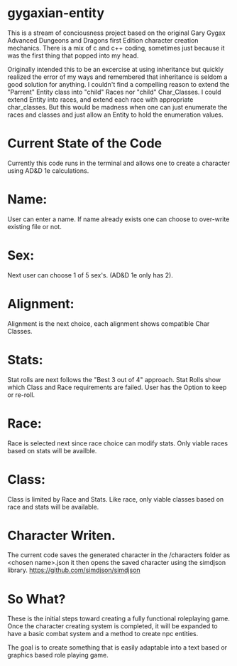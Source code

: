 # gygaxian-entity
This is a stream of conciousness project based on the original Gary Gygax Advanced Dungeons and Dragons first Edition character creation mechanics. There is a mix of c and c++ coding, sometimes just because it was the first thing that popped into my head.

Originally intended this to be an excercise at using inheritance but quickly realized the error of my ways and remembered that inheritance is seldom a good solution for anything.
I couldn't find a compelling reason to extend the "Parrent" Entity class into "child" Races nor "child" Char_Classes.  I could extend Entity into races, and extend each race with appropriate char_classes.
But this would be madness when one can just enumerate the races and classes and just allow an Entity to hold the enumeration values.

# Current State of the Code
Currently this code runs in the terminal and allows one to create a character using AD&D 1e calculations.

# Name:
User can enter a name.  If name already exists one can choose to over-write existing file or not.
# Sex:
Next user can choose 1 of 5 sex's.  (AD&D 1e only has 2).
# Alignment:
Alignment is the next choice, each alignment shows compatible Char Classes.
# Stats:
Stat rolls are next follows the "Best 3 out of 4" approach.  Stat Rolls show which Class and Race requirements are failed. User has the Option to keep or re-roll.
# Race:
Race is selected next since race choice can modify stats. Only viable races based on stats will be availble.
# Class:
Class is limited by Race and Stats. Like race, only viable classes based on race and stats will be available.

# Character Writen.
The current code saves the generated character in the /characters folder as \<chosen name\>.json
it then opens the saved character using the simdjson library. https://github.com/simdjson/simdjson

# So What?
These is the initial steps toward creating a fully functional roleplaying game.
Once the character creating system is completed, it will be expanded to have a basic combat system and a method to create npc entities.

The goal is to create something that is easily adaptable into a text based or graphics based role playing game.
